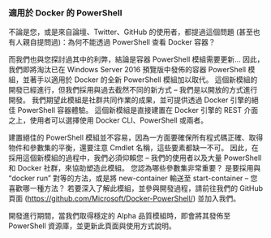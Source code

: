### 適用於 Docker 的 PowerShell

不論是您，或是來自論壇、Twitter、GitHub 的使用者，都提過這個問題 (甚至也有人親自提問過)：為何不能透過 PowerShell 查看 Docker 容器？ 

而我們也與您探討過其中的利弊，結論是容器 PowerShell 模組需要更新… 因此，我們即將淘汰已在 Windows Server 2016 預覽版中發佈的容器 PowerShell 模組，並著手以適用於 Docker 的全新 PowerShell 模組加以取代。  這個新模組的開發已經進行，但我們採用與過去截然不同的新方式 – 我們是以開放的方式進行開發。  我們期望此模組是社群共同作業的成果，並可提供透過 Docker 引擎的絕佳 PowerShell 容器體驗。  這個新模組是直接建置在 Docker 引擎的 REST 介面之上，使用者可以選擇使用 Docker CLI、PowerShell 或兩者。

建置絕佳的 PowerShell 模組並不容易，因為一方面要確保所有程式碼正確、取得物件和參數集的平衡，還要注意 Cmdlet 名稱，這些要素都缺一不可。  因此，在採用這個新模組的過程中，我們必須仰賴您 – 我們的使用者以及大量 PowerShell 和 Docker 社群，來協助塑造此模組。  您認為哪些參數集非常重要？  是要採用與 “docker run” 對等的方法，或是將 new-container 輸送至 start-container – 您喜歡哪一種方法？  若要深入了解此模組，並參與開發過程，請前往我們的 GitHub 頁面 (https://github.com/Microsoft/Docker-PowerShell/) 並加入我們。

開發進行期間，當我們取得穩定的 Alpha 品質模組時，即會將其發佈至 PowerShell 資源庫，並更新此頁面與使用方式說明。


<!--HONumber=Jun16_HO4-->


